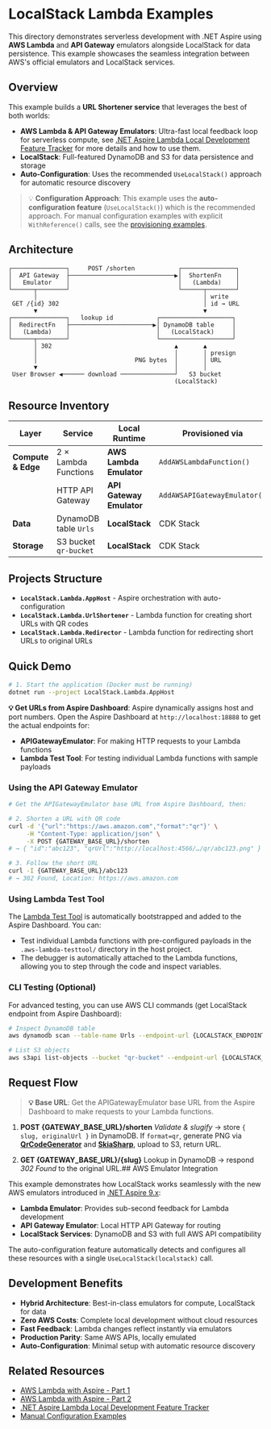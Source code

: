 # LocalStack Lambda Examples

This directory demonstrates serverless development with .NET Aspire using **AWS Lambda** and **API Gateway** emulators alongside LocalStack for data persistence. This example showcases the seamless integration between AWS's official emulators and LocalStack services.

## Overview

This example builds a **URL Shortener service** that leverages the best of both worlds:

- **AWS Lambda & API Gateway Emulators**: Ultra-fast local feedback loop for serverless compute, see [.NET Aspire Lambda Local Development Feature Tracker](https://github.com/aws/integrations-on-dotnet-aspire-for-aws/issues/17) for more details and how to use them.
- **LocalStack**: Full-featured DynamoDB and S3 for data persistence and storage
- **Auto-Configuration**: Uses the recommended `UseLocalStack()` approach for automatic resource discovery

> 💡 **Configuration Approach**: This example uses the **auto-configuration feature** (`UseLocalStack()`) which is the recommended approach. For manual configuration examples with explicit `WithReference()` calls, see the [provisioning examples](../provisioning/README.md).

## Architecture

```text
┌───────────────┐     POST /shorten            ┌───────────────┐
│  API Gateway  ├─────────────────────────────▶│  ShortenFn    │
│   Emulator    │                              │   (Lambda)    │
└──────┬────────┘                              └──────┬────────┘
       │                                              │ write
 GET /{id} 302                                        │ id → URL
       ▼                                              ▼
┌───────────────┐   lookup id            ┌────────────────────┐
│  RedirectFn   ├───────────────────────▶│ DynamoDB table     │
│   (Lambda)    │                        │   (LocalStack)     │
└──────┬────────┘                        └────────────────────┘
       │ 302                                  ▲       ▲
       │                                      │       │ presign
       │                           PNG bytes  │       │ URL
       ▼                                      │       │
 User Browser ◀────── download ───────────────┘   S3 bucket
                                              (LocalStack)
```

## Resource Inventory

| Layer | Service | Local Runtime | Provisioned via |
|-------|---------|---------------|-----------------|
| **Compute & Edge** | 2 × Lambda Functions | **AWS Lambda Emulator** | `AddAWSLambdaFunction()` |
| | HTTP API Gateway | **API Gateway Emulator** | `AddAWSAPIGatewayEmulator()` |
| **Data** | DynamoDB table `Urls` | **LocalStack** | CDK Stack |
| **Storage** | S3 bucket `qr-bucket` | **LocalStack** | CDK Stack |

## Projects Structure

- **`LocalStack.Lambda.AppHost`** - Aspire orchestration with auto-configuration
- **`LocalStack.Lambda.UrlShortener`** - Lambda function for creating short URLs with QR codes
- **`LocalStack.Lambda.Redirector`** - Lambda function for redirecting short URLs to original URLs

## Quick Demo

```bash
# 1. Start the application (Docker must be running)
dotnet run --project LocalStack.Lambda.AppHost
```

**💡 Get URLs from Aspire Dashboard**: Aspire dynamically assigns host and port numbers. Open the Aspire Dashboard at `http://localhost:18888` to get the actual endpoints for:

- **APIGatewayEmulator**: For making HTTP requests to your Lambda functions
- **Lambda Test Tool**: For testing individual Lambda functions with sample payloads

### Using the API Gateway Emulator

```bash
# Get the APIGatewayEmulator base URL from Aspire Dashboard, then:

# 2. Shorten a URL with QR code
curl -d '{"url":"https://aws.amazon.com","format":"qr"}' \
     -H "Content-Type: application/json" \
     -X POST {GATEWAY_BASE_URL}/shorten
# → { "id":"abc123", "qrUrl":"http://localhost:4566/…/qr/abc123.png" }

# 3. Follow the short URL
curl -I {GATEWAY_BASE_URL}/abc123
# → 302 Found, Location: https://aws.amazon.com
```

### Using Lambda Test Tool

The [Lambda Test Tool](https://github.com/aws/integrations-on-dotnet-aspire-for-aws/issues/17) is automatically bootstrapped and added to the Aspire Dashboard. You can:

- Test individual Lambda functions with pre-configured payloads in the `.aws-lambda-testtool/` directory in the host project.
- The debugger is automatically attached to the Lambda functions, allowing you to step through the code and inspect variables.

### CLI Testing (Optional)

For advanced testing, you can use AWS CLI commands (get LocalStack endpoint from Aspire Dashboard):

```bash
# Inspect DynamoDB table
aws dynamodb scan --table-name Urls --endpoint-url {LOCALSTACK_ENDPOINT} --region eu-central-1

# List S3 objects
aws s3api list-objects --bucket "qr-bucket" --endpoint-url {LOCALSTACK_ENDPOINT} --region eu-central-1
```

## Request Flow

> **💡 Base URL**: Get the APIGatewayEmulator base URL from the Aspire Dashboard to make requests to your Lambda functions.

1. **POST {GATEWAY_BASE_URL}/shorten**
   *Validate & slugify* → store `{ slug, originalUrl }` in DynamoDB.
   If `format=qr`, generate PNG via **[QrCodeGenerator](https://github.com/manuelbl/QrCodeGenerator)** and **[SkiaSharp](https://github.com/mono/SkiaSharp)**, upload to S3, return URL.

2. **GET {GATEWAY_BASE_URL}/{slug}**
   Lookup in DynamoDB → respond *302 Found* to the original URL.## AWS Emulator Integration

This example demonstrates how LocalStack works seamlessly with the new AWS emulators introduced in [.NET Aspire 9.x](https://aws.amazon.com/blogs/developer/building-lambda-with-aspire-part-1/):

- **Lambda Emulator**: Provides sub-second feedback for Lambda development
- **API Gateway Emulator**: Local HTTP API Gateway for routing
- **LocalStack Services**: DynamoDB and S3 with full AWS API compatibility

The auto-configuration feature automatically detects and configures all these resources with a single `UseLocalStack(localstack)` call.

## Development Benefits

- **Hybrid Architecture**: Best-in-class emulators for compute, LocalStack for data
- **Zero AWS Costs**: Complete local development without cloud resources
- **Fast Feedback**: Lambda changes reflect instantly via emulators
- **Production Parity**: Same AWS APIs, locally emulated
- **Auto-Configuration**: Minimal setup with automatic resource discovery

## Related Resources

- [AWS Lambda with Aspire - Part 1](https://aws.amazon.com/blogs/developer/building-lambda-with-aspire-part-1/)
- [AWS Lambda with Aspire - Part 2](https://aws.amazon.com/blogs/developer/building-lambda-with-aspire-part-2/)
- [.NET Aspire Lambda Local Development Feature Tracker](https://github.com/aws/integrations-on-dotnet-aspire-for-aws/issues/17)
- [Manual Configuration Examples](../provisioning/README.md)
